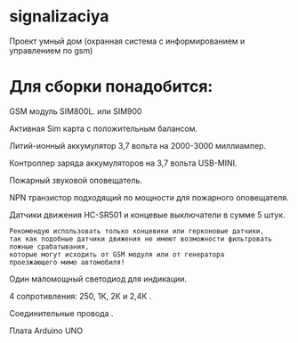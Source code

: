 # signalizaciya
Проект умный дом (охранная система с информированием и управлением по gsm)

# Для сборки понадобится:

GSM модуль SIM800L. или SIM900

Активная Sim карта с положительным балансом.

Литий-ионный аккумулятор 3,7 вольта на 2000-3000 миллиампер.

Контроллер заряда аккумуляторов на 3,7 вольта USB-MINI.

Пожарный звуковой оповещатель.

NPN транзистор подходящий по мощности для пожарного оповещателя.

Датчики движения HC-SR501 и концевые выключатели в сумме 5 штук. 

    Рекомендую использовать только концевики или герконовые датчики, 
    так как подобные датчики движения не имеют возможности фильтровать ложные срабатывания, 
    которые могут исходить от GSM модуля или от генератора 
    проезжающего мимо автомобиля!

Один маломощный светодиод для индикации.

4 сопротивления: 250, 1К, 2К и 2,4К .

Соединительные провода .

Плата Arduino UNO
